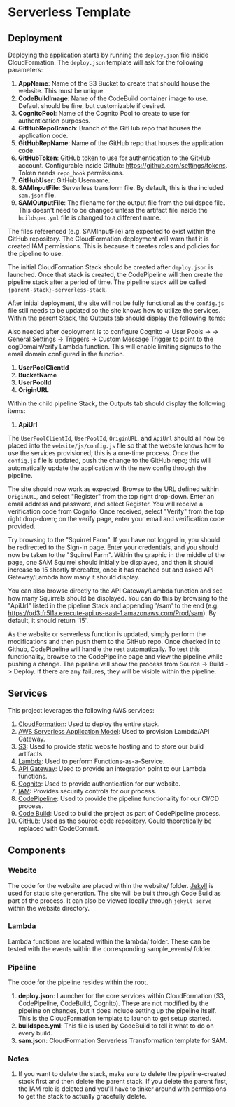 # Serverless Template

## Deployment

Deploying the application starts by running the `deploy.json` file inside CloudFormation. The `deploy.json` template will ask for the following parameters:

1. **AppName**: Name of the S3 Bucket to create that should house the website. This must be unique.
3. **CodeBuildImage**: Name of the CodeBuild container image to use. Default should be fine, but customizable if desired.
4. **CognitoPool**: Name of the Cognito Pool to create to use for authentication purposes.
5. **GitHubRepoBranch**: Branch of the GitHub repo that houses the application code.
6. **GitHubRepName**: Name of the GitHub repo that houses the application code.
7. **GitHubToken**: GitHub token to use for authentication to the GitHub account. Configurable inside Github: https://github.com/settings/tokens. Token needs `repo_hook` permissions.
8. **GitHubUser**: GitHub Username.
9. **SAMInputFile**: Serverless transform file. By default, this is the included `sam.json` file.
10. **SAMOutputFile**: The filename for the output file from the buildspec file. This doesn't need to be changed unless the artifact file inside the `buildspec.yml` file is changed to a different name.

The files referenced (e.g. SAMInputFile) are expected to exist within the GitHub repository. The CloudFormation deployment will warn that it is created IAM permissions. This is because it creates roles and policies for the pipeline to use.

The initial CloudFormation Stack should be created after `deploy.json` is launched. Once that stack is created, the CodePipeline will then create the pipeline stack after a period of time. The pipeline stack will be called ``{parent-stack}-serverless-stack``.

After initial deployment, the site will not be fully functional as the `config.js` file still needs to be updated so the site knows how to utilize the services. Within the parent Stack, the Outputs tab should display the following items:

Also needed after deployment is to configure Cognito -> User Pools -> <Created Pool> -> General Settings -> Triggers -> Custom Message Trigger to point to the cogDomainVerify Lambda function. This will enable limiting signups to the email domain configured in the function.

1. **UserPoolClientId**
2. **BucketName**
3. **UserPoolId**
4. **OriginURL**

Within the child pipeline Stack, the Outputs tab should display the following items:

1. **ApiUrl** 

The `UserPoolClientId`, `UserPoolId`, `OriginURL`, and `ApiUrl` should all now be placed into the `website/js/config.js` file so that the website knows how to use the services provisioned; this is a one-time process. Once the `config.js` file is updated, push the change to the GitHub repo; this will automatically update the application with the new config through the pipeline.

The site should now work as expected. Browse to the URL defined within `OriginURL`, and select "Register" from the top right drop-down. Enter an email address and password, and select Register. You will receive a verification code from Cognito. Once received, select "Verify" from the top right drop-down; on the verify page, enter your email and verification code provided.

Try browsing to the "Squirrel Farm". If you have not logged in, you should be redirected to the Sign-In page. Enter your credentials, and you should now be taken to the "Squirrel Farm". Within the graphic in the middle of the page, one SAM Squirrel should initially be displayed, and then it should increase to 15 shortly thereafter, once it has reached out and asked API Gateway/Lambda how many it should display.

You can also browse directly to the API Gateway/Lambda function and see how many Squirrels should be displayed. You can do this by browsing to the "ApiUrl" listed in the pipeline Stack and appending '/sam' to the end (e.g. https://od3tfr5l1a.execute-api.us-east-1.amazonaws.com/Prod/sam). By default, it should return '15'.

As the website or serverless function is updated, simply perform the modifications and then push them to the GitHub repo. Once checked in to Github, CodePipeline will handle the rest automatically. To test this functionality, browse to the CodePipeline page and view the pipeline while pushing a change. The pipeline will show the process from Source -> Build -> Deploy. If there are any failures, they will be visible within the pipeline.

## Services

This project leverages the following AWS services:
1. [CloudFormation](https://aws.amazon.com/cloudformation/): Used to deploy the entire stack.
2. [AWS Serverless Application Model](https://aws.amazon.com/about-aws/whats-new/2016/11/introducing-the-aws-serverless-application-model/): Used to provision Lambda/API Gateway.
3. [S3](https://aws.amazon.com/s3/): Used to provide static website hosting and to store our build artifacts.
4. [Lambda](https://aws.amazon.com/lambda/): Used to perform Functions-as-a-Service.
5. [API Gateway](https://aws.amazon.com/api-gateway/): Used to provide an integration point to our Lambda functions.
6. [Cognito](https://aws.amazon.com/cognito/): Used to provide authentication for our website.
7. [IAM](https://aws.amazon.com/iam/): Provides security controls for our process.
8. [CodePipeline](https://aws.amazon.com/codepipeline/): Used to provide the pipeline functionality for our CI/CD process.
9. [Code Build](https://aws.amazon.com/codebuild/): Used to build the project as part of CodePipeline process.
10. [GitHub](http://www.github.com): Used as the source code repository. Could theoretically be replaced with CodeCommit.

## Components

### Website

The code for the website are placed within the website/ folder. [Jekyll](https://jekyllrb.com/) is used for static site generation. The site will be built through Code Build as part of the process. It can also be viewed locally through `jekyll serve` within the website directory.

### Lambda

Lambda functions are located within the lambda/ folder. These can be tested with the events within the corresponding sample_events/ folder.

### Pipeline

The code for the pipeline resides within the root.

1. **deploy.json**: Launcher for the core services within CloudFormation (S3, CodePipeline, CodeBuild, Cognito). These are not modified by the pipeline on changes, but it does include setting up the pipeline itself. This is the CloudFormation template to launch to get setup started.
2. **buildspec.yml**: This file is used by CodeBuild to tell it what to do on every build.
3. **sam.json**: CloudFormation Serverless Transformation template for SAM.

### Notes

1. If you want to delete the stack, make sure to delete the pipeline-created stack first and then delete the parent stack. If you delete the parent first, the IAM role is deleted and you'll have to tinker around with permissions to get the stack to actually gracefully delete.
